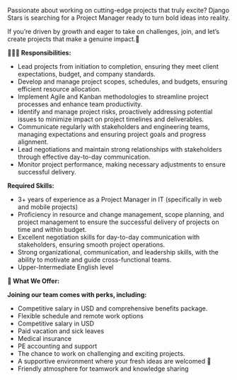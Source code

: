 Passionate about working on cutting-edge projects that truly excite? Django
Stars is searching for a Project Manager ready to turn bold ideas into
reality.

If you’re driven by growth and eager to take on challenges, join, and let’s
create projects that make a genuine impact.💪

**🧑🏻‍💻 Responsibilities:**

  * Lead projects from initiation to completion, ensuring they meet client expectations, budget, and company standards.
  * Develop and manage project scopes, schedules, and budgets, ensuring efficient resource allocation.
  * Implement Agile and Kanban methodologies to streamline project processes and enhance team productivity.
  * Identify and manage project risks, proactively addressing potential issues to minimize impact on project timelines and deliverables.
  * Communicate regularly with stakeholders and engineering teams, managing expectations and ensuring project goals and progress alignment.
  * Lead negotiations and maintain strong relationships with stakeholders through effective day-to-day communication.
  * Monitor project performance, making necessary adjustments to ensure successful delivery.

  
**Required Skills:**

  * 3+ years of experience as a Project Manager in IT (specifically in web and mobile projects)
  * Proficiency in resource and change management, scope planning, and project management to ensure the successful delivery of projects on time and within budget.
  * Excellent negotiation skills for day-to-day communication with stakeholders, ensuring smooth project operations.
  * Strong organizational, communication, and leadership skills, with the ability to motivate and guide cross-functional teams.
  * Upper-Intermediate English level  
  
  

**💌 What We Offer:**

**Joining our team comes with perks, including:**

  * Competitive salary in USD and comprehensive benefits package.
  * Flexible schedule and remote work options
  * Competitive salary in USD
  * Paid vacation and sick leaves
  * Medical insurance
  * PE accounting and support
  * The chance to work on challenging and exciting projects.
  * A supportive environment where your fresh ideas are welcomed 🙌
  * Friendly atmosphere for teamwork and knowledge sharing